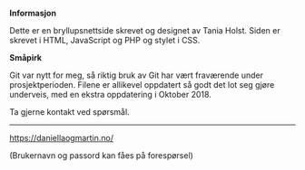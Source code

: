 **Informasjon**

Dette er en bryllupsnettside skrevet og designet av Tania Holst.
Siden er skrevet i HTML, JavaScript og PHP og stylet i CSS.

**Småpirk**

Git var nytt for meg, så riktig bruk av Git har vært fraværende under prosjektperioden.
Filene er allikevel oppdatert så godt det lot seg gjøre underveis, med en ekstra oppdatering i Oktober 2018.

Ta gjerne kontakt ved spørsmål.

****
 
https://daniellaogmartin.no/

(Brukernavn og passord kan fåes på forespørsel)
